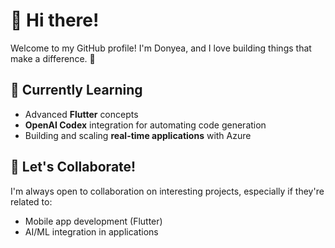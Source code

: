 # 👋 Hi there!

Welcome to my GitHub profile! I'm Donyea, and I love building things that make a difference. 🚀

## 🌱 Currently Learning
- Advanced **Flutter** concepts
- **OpenAI Codex** integration for automating code generation
- Building and scaling **real-time applications** with Azure

## 🤝 Let's Collaborate!
I'm always open to collaboration on interesting projects, especially if they're related to:
- Mobile app development (Flutter)
- AI/ML integration in applications

<!--
**DonyeaF/DonyeaF** is a ✨ _special_ ✨ repository because its `README.md` (this file) appears on your GitHub profile.

Here are some ideas to get you started:

- 🔭 I’m currently working on ...
- 🌱 I’m currently learning ...
- 👯 I’m looking to collaborate on ...
- 🤔 I’m looking for help with ...
- 💬 Ask me about ...
- 📫 How to reach me: ...
- 😄 Pronouns: ...
- ⚡ Fun fact: ...
-->
